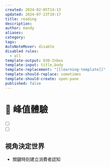 ```yaml
---
created: 2024-02-05T14:13
updated: 2024-07-23T10:17
title: reading
description: 
author: mandy
aliases: 
category: 
tags: 
AutoNoteMover: disable
disabled rules:
  - all
template-output: 030-Inbox
template-input: title,body
template-replacement: "[[learning-template]]"
template-should-replace: sometimes
template-should-create: open-pane
published: false
---
```

# 🚀 峰值體驗

- [ ] []()
- [ ] []()

## 視角決定世界
- 關鍵時刻建立消費者認知